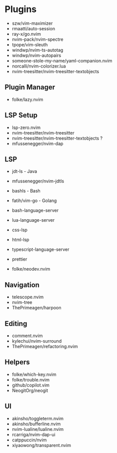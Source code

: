 # Plugins

- szw/vim-maximizer
- rmaatti/auto-session
- ray-x/go.nvim
- nvim-pack/nvim-spectre
- tpope/vim-sleuth
- windwp/nvim-ts-autotag
- windwp/nvim-autopairs
- someone-stole-my-name/yaml-companion.nvim
- norcalli/nvim-colorizer.lua
- nvim-treesitter/nvim-treesitter-textobjects

## Plugin Manager

- folke/lazy.nvim

## LSP Setup

- lsp-zero.nvim
- nvim-treesitter/nvim-treesitter
- nvim-treesitter/nvim-treesitter-textobjects ?
- mfussenegger/nvim-dap

## LSP

- jdt-ls - Java
- mfussenegger/nvim-jdtls

- bashls - Bash
- fatih/vim-go - Golang

- bash-language-server
- lua-language-server
- css-lsp
- html-lsp
- typescript-language-server
- prettier

- folke/neodev.nvim

## Navigation

- telescope.nvim
- nvim-tree
- ThePrimeagen/harpoon

## Editing

- comment.nvim
- kylechui/nvim-surround
- ThePrimeagen/refactoring.nvim

## Helpers

- folke/which-key.nvim
- folke/trouble.nvim
- github/copilot.vim
- NeogitOrg/neogit

## UI

- akinsho/toggleterm.nvim
- akinsho/bufferline.nvim
- nvim-lualine/lualine.nvim
- rcarriga/nvim-dap-ui
- catppuccin/nvim
- xiyaowong/transparent.nvim

